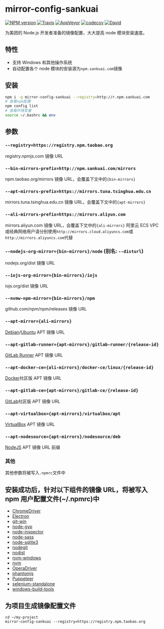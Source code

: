 # mirror-config-sankuai

[![NPM version](https://img.shields.io/npm/v/mirror-config-sankuai.svg?style=flat-square)](https://www.npmjs.com/package/mirror-config-sankuai)
[![Travis](https://img.shields.io/travis/osxfe/mirror-config-sankuai.svg?&label=Linux)](https://travis-ci.org/osxfe/mirror-config-sankuai)
[![AppVeyor](https://img.shields.io/appveyor/ci/osxfe/mirror-config-sankuai.svg?&label=Windows)](https://ci.appveyor.com/project/osxfe/mirror-config-sankuai)
[![codecov](https://img.shields.io/codecov/c/github/osxfe/mirror-config-sankuai.svg)](https://codecov.io/gh/osxfe/mirror-config-sankuai)
[![David](https://img.shields.io/david/osxfe/mirror-config-sankuai.svg)](https://david-dm.org/osxfe/mirror-config-sankuai)

为美团的 Node.js 开发者准备的镜像配置，大大提高 node 模块安装速度。

## 特性

- 支持 Windows 和其他操作系统
- 自动配置各个 node 模块的安装源为`npm.sankuai.com`镜像

## 安装

```bash
npm i -g mirror-config-sankuai --registry=http://r.npm.sankuai.com
# 查看npm配置
npm config list
# 查看环境变量
source ~/.bashrc && env
```

## 参数

### `--registry=https://registry.npm.taobao.org`

registry.npmjs.com 镜像 URL

### `--bin-mirrors-prefix=http://npm.sankuai.com/mirrors`

npm.taobao.org/mirrors 镜像 URL，会覆盖下文中的`{bin-mirrors}`

### `--apt-mirrors-prefix=https://mirrors.tuna.tsinghua.edu.cn`

mirrors.tuna.tsinghua.edu.cn 镜像 URL，会覆盖下文中的`{apt-mirrors}`

### `--ali-mirrors-prefix=https://mirrors.aliyun.com`

mirrors.aliyun.com 镜像 URL，会覆盖下文中的`{ali-mirrors}`
阿里云 ECS VPC 或经典网络用户请分别使用`http://mirrors.cloud.aliyuncs.com`或`http://mirrors.aliyuncs.com`代替

### `--nodejs-org-mirror={bin-mirrors}/node` (别名: `--disturl`)

nodejs.org/dist 镜像 URL

### `--iojs-org-mirror={bin-mirrors}/iojs`

iojs.org/dist 镜像 URL

### `--nvmw-npm-mirror={bin-mirrors}/npm`

github.com/npm/npm/releases 镜像 URL

### `--apt-mirror={ali-mirrors}`

[Debian](https://www.debian.org/mirror/list)/[Ubuntu](https://www.ubuntu.com/index_kylin) APT 镜像 URL

### `--apt-gitlab-runner={apt-mirrors}/gitlab-runner/{release-id}`

[GitLab Runner](https://docs.gitlab.com/runner/install/linux-repository.html#installing-the-runner) APT 镜像 URL

### `--apt-docker-ce={ali-mirrors}/docker-ce/linux/{release-id}`

[Docker](https://docs.docker.com/install/linux/docker-ce/debian/#install-docker-ce-1)社区版 APT 镜像 URL

### `--apt-gitlab-ce={apt-mirrors}/gitlab-ce/{release-id}`

[GitLab](https://about.gitlab.com/installation/)社区版 APT 镜像 URL

### `--apt-virtualbox={apt-mirrors}/virtualbox/apt`

[VirtualBox](https://www.virtualbox.org/) APT 镜像 URL

### `--apt-nodesource={apt-mirrors}/nodesource/deb`

[NodeJS](https://nodejs.org/zh-cn/download/package-manager/#linux-debian-ubuntu) APT 镜像 URL 前缀

### 其他

其他参数将被写入`.npmrc`文件中

## 安装成功后，针对以下组件的镜像 URL，将被写入 npm 用户配置文件(~/.npmrc)中

- [ChromeDriver](https://www.npmjs.com/package/chromedriver)
- [Electron](https://www.npmjs.com/package/electron)
- [git-win](https://www.npmjs.com/package/git-win)
- [node-gyp](https://www.npmjs.com/package/node-gyp)
- [node-inspector](https://www.npmjs.com/package/node-inspector)
- [node-sass](https://www.npmjs.com/package/node-sass)
- [node-sqlite3](https://www.npmjs.com/package/node-sqlite3)
- [nodegit](https://www.npmjs.com/package/nodegit)
- [nodist](https://github.com/marcelklehr/nodist)
- [nvm-windows](https://github.com/coreybutler/nvm-windows)
- [nvm](https://github.com/creationix/nvm)
- [OperaDriver](https://www.npmjs.com/package/operadriver)
- [phantomjs](https://www.npmjs.com/package/phantomjs)
- [Puppeteer](https://www.npmjs.com/package/puppeteer)
- [selenium-standalone](https://www.npmjs.com/package/selenium-standalone)
- [windows-build-tools](https://www.npmjs.com/package/windows-build-tools)

## 为项目生成镜像配置文件

```
cd ~/my-project
mirror-config-sankuai --registry=https://registry.npm.taobao.org
```

